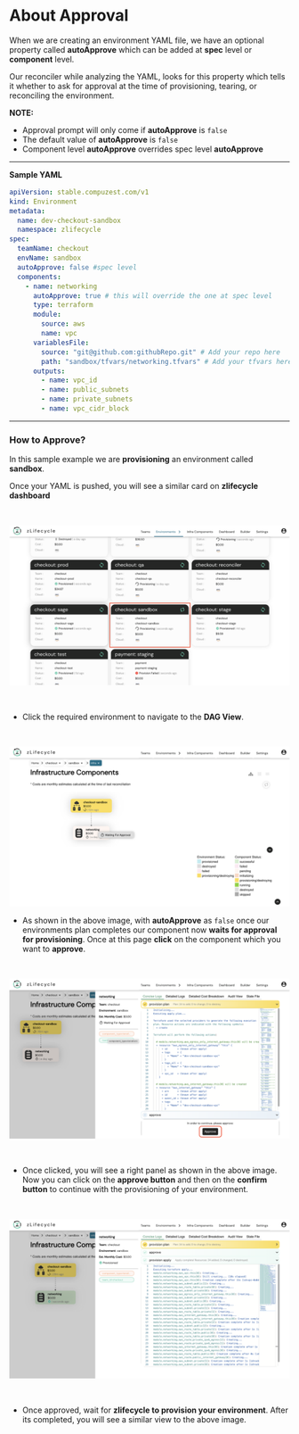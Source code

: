# About Approval

When we are creating an environment YAML file, we have an optional property called **autoApprove** which can be added at **spec** level or **component** level.

Our reconciler while analyzing the YAML, looks for this property which tells it whether to ask for approval at the time of provisioning, tearing, or reconciling the environment.

**NOTE:** 
* Approval prompt will only come if **autoApprove** is `false`
* The default value of **autoApprove** is `false`
* Component level **autoApprove** overrides spec level **autoApprove**

---
**Sample YAML**

```yaml
apiVersion: stable.compuzest.com/v1
kind: Environment
metadata:
  name: dev-checkout-sandbox
  namespace: zlifecycle
spec:
  teamName: checkout
  envName: sandbox  
  autoApprove: false #spec level
  components:
    - name: networking
      autoApprove: true # this will override the one at spec level
      type: terraform
      module:
        source: aws
        name: vpc
      variablesFile:
        source: "git@github.com:githubRepo.git" # Add your repo here
        path: "sandbox/tfvars/networking.tfvars" # Add your tfvars here
      outputs:
        - name: vpc_id
        - name: public_subnets
        - name: private_subnets
        - name: vpc_cidr_block
```
---

### How to Approve?

In this sample example we are **provisioning** an environment called **sandbox**.

Once your YAML is pushed, you will see a similar card on **zlifecycle dashboard**

<br/>

![sample-dashboard](assets/images/sample-dashboard.png "Sample Dashboard")

<br/>

* Click the required environment to navigate to the **DAG View**.

<br/>

![sample-dag-view](assets/images/sample-dag-view.png "Sample DAG View")

* As shown in the above image, with **autoApprove** as `false` once our environments plan completes our component now **waits for approval for provisioning**. Once at this page **click** on the component which you want to **approve**.

<br/>

![sample-right-panel](assets/images/sample-right-panel.png "Sample Right Panel")

<br/>

* Once clicked, you will see a right panel as shown in the above image. Now you can click on the **approve button** and then on the **confirm button** to continue with the provisioning of your environment.

<br/>

![sample-provision-success](assets/images/sample-provision-success.png "Sample Provision success")

<br/>

* Once approved, wait for **zlifecycle to provision your environment**. After its completed, you will see a similar view to the above image.